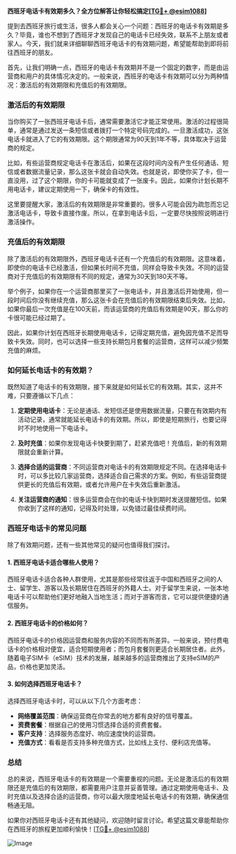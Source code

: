 **西班牙电话卡有效期多久？全方位解答让你轻松搞定[[TG💪+ @esim1088](https://t.me/s/esim1088)]**

提到去西班牙旅行或生活，很多人都会关心一个问题：西班牙的电话卡有效期是多久？毕竟，谁也不想到了西班牙才发现自己的电话卡已经失效，联系不上朋友或者家人。今天，我们就来详细聊聊西班牙电话卡的有效期问题，希望能帮助到即将前往西班牙的朋友。

首先，让我们明确一点，西班牙的电话卡有效期并不是一个固定的数字，而是由运营商和用户的具体情况决定的。一般来说，西班牙的电话卡有效期可以分为两种情况：激活后的有效期限和充值后的有效期限。

### **激活后的有效期限**

当你购买了一张西班牙电话卡后，通常需要激活它才能正常使用。激活的过程很简单，通常是通过发送一条短信或者拨打一个特定号码完成的。一旦激活成功，这张电话卡就进入了它的有效期限。这个期限通常为90天到1年不等，具体取决于运营商的规定。

比如，有些运营商规定电话卡在激活后，如果在这段时间内没有产生任何通话、短信或者数据流量记录，那么这张卡就会自动失效。也就是说，即使你买了卡，但一直没用，过了这个期限，你的卡可能就变成了一张废卡。因此，如果你计划长期不用电话卡，建议定期使用一下，确保卡的有效性。

这里要提醒大家，激活后的有效期限是非常重要的。很多人可能会因为疏忽而忘记激活电话卡，导致卡直接作废。所以，在拿到电话卡后，一定要尽快按照说明进行激活操作。

### **充值后的有效期限**

除了激活后的有效期限外，西班牙电话卡还有一个充值后的有效期限。这意味着，即使你的电话卡已经激活，但如果长时间不充值，同样会导致卡失效。不同的运营商对于充值后的有效期限有不同的规定，通常为30天到180天不等。

举个例子，如果你在一个运营商那里买了一张电话卡，并且激活后开始使用，但一段时间后你没有继续充值，那么这张卡会在充值后的有效期限结束后失效。比如，如果你最后一次充值是在100天前，而该运营商的充值后有效期是90天，那么你的卡很可能已经过期了。

因此，如果你计划在西班牙长期使用电话卡，记得定期充值，避免因充值不足而导致卡失效。同时，也可以选择一些支持长期包月套餐的运营商，这样可以减少频繁充值的麻烦。

### **如何延长电话卡的有效期？**

既然知道了电话卡的有效期限，接下来就是如何延长它的有效期。其实，这并不难，只要遵循以下几点：

1. **定期使用电话卡**：无论是通话、发短信还是使用数据流量，只要在有效期内有活动记录，通常就能延长电话卡的有效期。所以，即使是短期旅行，也要记得时不时地使用一下电话卡。

2. **及时充值**：如果你发现电话卡快要到期了，赶紧充值吧！充值后，新的有效期限就会重新计算。

3. **选择合适的运营商**：不同运营商对电话卡的有效期限规定不同。在选择电话卡时，可以多比较几家运营商，选择适合自己需求的方案。例如，有些运营商提供更长的充值后有效期，或者允许用户在卡失效后重新激活。

4. **关注运营商的通知**：很多运营商会在你的电话卡快到期时发送提醒短信。如果你收到了这样的通知，记得及时处理，以免错过最佳续费时间。

### **西班牙电话卡的常见问题**

除了有效期问题，还有一些其他常见的疑问也值得我们探讨。

#### **1. 西班牙电话卡适合哪些人使用？**

西班牙电话卡适合各种人群使用，尤其是那些经常往返于中国和西班牙之间的人士、留学生、游客以及长期居住在西班牙的外籍人士。对于留学生来说，一张本地电话卡可以帮助他们更好地融入当地生活；而对于游客而言，它可以提供便捷的通信服务。

#### **2. 西班牙电话卡的价格如何？**

西班牙电话卡的价格因运营商和服务内容的不同而有所差异。一般来说，预付费电话卡的价格相对便宜，适合短期使用者；而包月套餐则更适合长期居住者。此外，随着电子SIM卡（eSIM）技术的发展，越来越多的运营商推出了支持eSIM的产品，价格也更加灵活。

#### **3. 如何选择西班牙电话卡？**

选择西班牙电话卡时，可以从以下几个方面考虑：
- **网络覆盖范围**：确保运营商在你常去的地方都有良好的信号覆盖。
- **资费套餐**：根据自己的使用习惯选择合适的资费套餐。
- **客户支持**：选择服务态度好、响应速度快的运营商。
- **充值方式**：看看是否支持多种充值方式，比如线上支付、便利店充值等。

### **总结**

总的来说，西班牙电话卡的有效期是一个需要重视的问题。无论是激活后的有效期限还是充值后的有效期限，都需要用户注意并妥善管理。通过定期使用电话卡、及时充值以及选择合适的运营商，你可以最大限度地延长电话卡的有效期，确保通信畅通无阻。

如果你对西班牙电话卡还有其他疑问，欢迎随时留言讨论。希望这篇文章能帮助你在西班牙的旅程更加顺利愉快！[[TG💪+ @esim1088](https://t.me/s/esim1088)] 

![Image](https://i.postimg.cc/4NQfJmqS/Snipaste-2025-05-13-00-14-12.png)